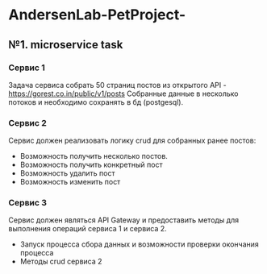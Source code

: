 # AndersenLab-PetProject-
## №1. microservice task
### Сервис 1
Задача сервиса собрать 50 страниц постов из открытого API - https://gorest.co.in/public/v1/posts
Собранные данные в несколько потоков и необходимо сохранять в бд (postgesql).
### Сервис 2
Сервис должен реализовать логику crud для собранных ранее постов:
- Возможность получить несколько постов.
- Возможность получить конкретный пост
- Возможность удалить пост
- Возможность изменить пост
### Сервис 3
  Сервис должен являться API Gateway и предоставить методы для выполнения операций сервиса 1 и сервиса 2.
- Запуск процесса сбора данных и возможности проверки окончания процесса
- Методы crud сервиса 2